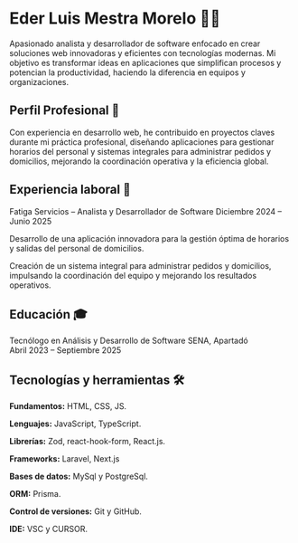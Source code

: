 # Eder Luis Mestra Morelo 🧑‍💻

Apasionado analista y desarrollador de software enfocado en crear soluciones web innovadoras y eficientes con tecnologías modernas. Mi objetivo es transformar ideas en aplicaciones que simplifican procesos y potencian la productividad, haciendo la diferencia en equipos y organizaciones.


## Perfil Profesional 💼

Con experiencia en desarrollo web, he contribuido en proyectos claves durante mi práctica profesional, diseñando aplicaciones para gestionar horarios del personal y sistemas integrales para administrar pedidos y domicilios, mejorando la coordinación operativa y la eficiencia global.

## Experiencia laboral 🚀

Fatiga Servicios – Analista y Desarrollador de Software
Diciembre 2024 – Junio 2025

Desarrollo de una aplicación innovadora para la gestión óptima de horarios y salidas del personal de domicilios.

Creación de un sistema integral para administrar pedidos y domicilios, impulsando la coordinación del equipo y mejorando los resultados operativos.
## Educación 🎓

Tecnólogo en Análisis y Desarrollo de Software
SENA, Apartadó
Abril 2023 – Septiembre 2025

## Tecnologías y herramientas 🛠️


**Fundamentos:** HTML, CSS, JS.

**Lenguajes:** JavaScript, TypeScript.

**Librerías:** Zod, react-hook-form, React.js.

**Frameworks:** Laravel, Next.js

**Bases de datos:** MySql y PostgreSql.

**ORM:** Prisma.

**Control de versiones:** Git y GitHub.

**IDE:** VSC y CURSOR.
